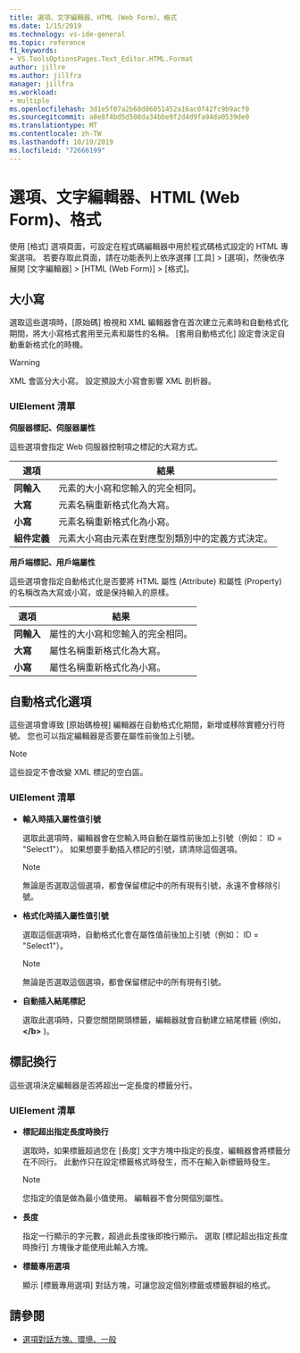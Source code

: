 ```yaml
---
title: 選項、文字編輯器、HTML (Web Form)、格式
ms.date: 1/15/2019
ms.technology: vs-ide-general
ms.topic: reference
f1_keywords:
- VS.ToolsOptionsPages.Text_Editor.HTML.Format
author: jillre
ms.author: jillfra
manager: jillfra
ms.workload:
- multiple
ms.openlocfilehash: 3d1e5f07a2b68d86051452a16ac0f42fc9b9acf0
ms.sourcegitcommit: a8e8f4bd5d508da34bbe9f2d4d9fa94da0539de0
ms.translationtype: MT
ms.contentlocale: zh-TW
ms.lasthandoff: 10/19/2019
ms.locfileid: "72666199"
---
```

# <a name="options-text-editor-html-web-forms-formatting"></a>選項、文字編輯器、HTML (Web Form)、格式

使用 [格式] 選項頁面，可設定在程式碼編輯器中用於程式碼格式設定的 HTML 專案選項。 若要存取此頁面，請在功能表列上依序選擇 [工具] > [選項]，然後依序展開 [文字編輯器] > [HTML (Web Form)] > [格式]。

## <a name="capitalization"></a>大小寫

選取這些選項時，[原始碼] 檢視和 XML 編輯器會在首次建立元素時和自動格式化期間，將大小寫格式套用至元素和屬性的名稱。 [套用自動格式化] 設定會決定自動重新格式化的時機。

> [!WARNING]
> XML 會區分大小寫。 設定預設大小寫會影響 XML 剖析器。

### <a name="uielement-list"></a>UIElement 清單

**伺服器標記、伺服器屬性**

這些選項會指定 Web 伺服器控制項之標記的大寫方式。

|選項|結果|
|---------------------------------|------------------------------|
|**同輸入**|元素的大小寫和您輸入的完全相同。|
|**大寫**|元素名稱重新格式化為大寫。|
|**小寫**|元素名稱重新格式化為小寫。|
|**組件定義**|元素大小寫由元素在對應型別類別中的定義方式決定。|

**用戶端標記、用戶端屬性**

這些選項會指定自動格式化是否要將 HTML 屬性 (Attribute) 和屬性 (Property) 的名稱改為大寫或小寫，或是保持輸入的原樣。

|選項|結果|
|---------------------------------|------------------------------|
|**同輸入**|屬性的大小寫和您輸入的完全相同。|
|**大寫**|屬性名稱重新格式化為大寫。|
|**小寫**|屬性名稱重新格式化為小寫。|

## <a name="automatic-formatting-options"></a>自動格式化選項

這些選項會導致 [原始碼檢視] 編輯器在自動格式化期間，新增或移除實體分行符號。 您也可以指定編輯器是否要在屬性前後加上引號。

> [!NOTE]
> 這些設定不會改變 XML 標記的空白區。

### <a name="uielement-list"></a>UIElement 清單

- **輸入時插入屬性值引號**

   選取此選項時，編輯器會在您輸入時自動在屬性前後加上引號（例如： ID = "Select1"）。 如果想要手動插入標記的引號，請清除這個選項。

   > [!NOTE]
   > 無論是否選取這個選項，都會保留標記中的所有現有引號，永遠不會移除引號。

- **格式化時插入屬性值引號**

   選取這個選項時，自動格式化會在屬性值前後加上引號（例如： ID = "Select1"）。

   > [!NOTE]
   > 無論是否選取這個選項，都會保留標記中的所有現有引號。

- **自動插入結尾標記**

   選取此選項時，只要您關閉開頭標籤，編輯器就會自動建立結尾標籤 (例如， **\</b>** )。

## <a name="tag-wrapping"></a>標記換行

這些選項決定編輯器是否將超出一定長度的標籤分行。

### <a name="uielement-list"></a>UIElement 清單

- **標記超出指定長度時換行**

   選取時，如果標籤超過您在 [長度] 文字方塊中指定的長度，編輯器會將標籤分在不同行。 此動作只在設定標籤格式時發生，而不在輸入新標籤時發生。

   > [!NOTE]
   > 您指定的值是做為最小值使用。 編輯器不會分開個別屬性。

- **長度**

   指定一行顯示的字元數，超過此長度後即換行顯示。 選取 [標記超出指定長度時換行] 方塊後才能使用此輸入方塊。

- **標籤專用選項**

   顯示 [標籤專用選項] 對話方塊，可讓您設定個別標籤或標籤群組的格式。

## <a name="see-also"></a>請參閱

- [選項對話方塊、環境、一般](../../ide/reference/general-environment-options-dialog-box.md)